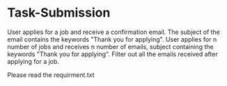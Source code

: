 # Task-Submission

User applies for a job and receive a confirmation email.
The subject of the email contains the keywords "Thank you for applying".
User applies for n number of jobs and receives n number of emails, subject containing the keywords "Thank you for applying".
Filter out all the emails received after applying for a job.

Please read the requirment.txt
